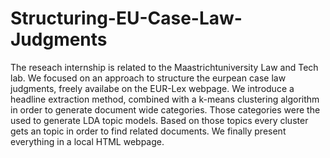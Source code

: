 # Structuring-EU-Case-Law-Judgments

The reseach internship is related to the Maastrichtuniversity Law and Tech lab. We focused on an approach to structure the eurpean case law judgments, freely availabe on the EUR-Lex webpage. We introduce a headline extraction method, combined with a k-means clustering algorithm in order to generate document wide categories. Those categories were the used to generate LDA topic models. Based on those topics every cluster gets an topic in order to find related documents.
We finally present everything in a local HTML webpage.
